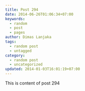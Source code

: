 ```yaml
---
title: Post 294
date: 2014-06-26T01:06:34+07:00
keywords:
  - random
  - post
  - pages
author: Dimas Lanjaka
tags:
  - random post
  - untagged
category:
  - random post
  - uncategorized
updated: 2014-01-03T16:01:19+07:00
---
```

This is content of post 294